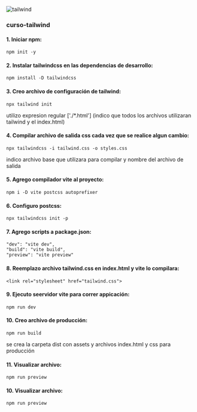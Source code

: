 ![tailwind](https://github.com/pedro-donoso/curso-tailwind/assets/68760595/e1f82ee8-163a-4278-9e28-91f6ed961344)

### curso-tailwind

#### 1. Iniciar npm:
`npm init -y`

#### 2. Instalar tailwindcss en las dependencias de desarrollo:
`npm install -D tailwindcss`

#### 3. Creo archivo de configuración de tailwind:
`npx tailwind init`

utilizo expresion regular ['./*.html'] (indico que todos los archivos utilizaran tailwind y el index.html)

#### 4. Compilar archivo de salida css cada vez que se realice algun cambio:
`npx tailwindcss -i tailwind.css -o styles.css`

indico archivo base que utilizara para compilar y nombre del archivo de salida

#### 5. Agrego compilador vite al proyecto:
`npm i -D vite postcss autoprefixer`

#### 6. Configuro postcss:
`npx tailwindcss init -p`

#### 7. Agrego scripts a package.json:
    "dev": "vite dev",
    "build": "vite build",
    "preview": "vite preview"

#### 8. Reemplazo archivo tailwind.css en index.html y vite lo compilara:

  `<link rel="stylesheet" href="tailwind.css">`

#### 9. Ejecuto seervidor vite para correr appicación:

`npm run dev`

#### 10. Creo archivo de producción:
`npm run build`

se crea la carpeta dist con assets y archivos index.html y css para producción

#### 11. Visualizar archivo:
`npm run preview`
#### 10. Visualizar archivo:
`npm run preview`
